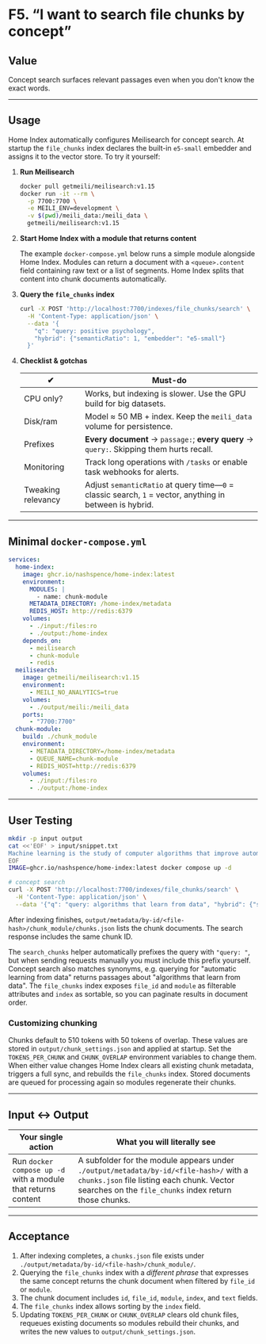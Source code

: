 # F5. “I want to search file chunks by concept”

## Value

Concept search surfaces relevant passages even when you don't know the exact words.

---

## Usage

Home Index automatically configures Meilisearch for concept search. At startup
the `file_chunks` index declares the built-in `e5-small` embedder and assigns it
to the vector store. To try it yourself:

1. **Run Meilisearch**

   ```bash
   docker pull getmeili/meilisearch:v1.15
   docker run -it --rm \
     -p 7700:7700 \
     -e MEILI_ENV=development \
     -v $(pwd)/meili_data:/meili_data \
     getmeili/meilisearch:v1.15
   ```

2. **Start Home Index with a module that returns content**

   The example `docker-compose.yml` below runs a simple module alongside Home
   Index. Modules can return a document with a `<queue>.content` field
   containing raw text or a list of segments. Home Index splits that content
   into chunk documents automatically.

3. **Query the `file_chunks` index**

   ```bash
   curl -X POST 'http://localhost:7700/indexes/file_chunks/search' \
     -H 'Content-Type: application/json' \
     --data '{
       "q": "query: positive psychology",
       "hybrid": {"semanticRatio": 1, "embedder": "e5-small"}
     }'
   ```

4. **Checklist & gotchas**

   | ✔︎                 | Must-do |
   | ------------------ | ------------------------------------------------------------ |
   | CPU only?          | Works, but indexing is slower. Use the GPU build for big datasets. |
   | Disk/ram           | Model ≈ 50 MB + index. Keep the `meili_data` volume for persistence. |
   | Prefixes           | **Every document** → `passage:`; **every query** → `query:`. Skipping them hurts recall. |
   | Monitoring         | Track long operations with `/tasks` or enable task webhooks for alerts. |
   | Tweaking relevancy | Adjust `semanticRatio` at query time—`0` = classic search, `1` = vector, anything in between is hybrid. |

---

## Minimal `docker-compose.yml`

```yaml
services:
  home-index:
    image: ghcr.io/nashspence/home-index:latest
    environment:
      MODULES: |
        - name: chunk-module
      METADATA_DIRECTORY: /home-index/metadata
      REDIS_HOST: http://redis:6379
    volumes:
      - ./input:/files:ro
      - ./output:/home-index
    depends_on:
      - meilisearch
      - chunk-module
      - redis
  meilisearch:
    image: getmeili/meilisearch:v1.15
    environment:
      - MEILI_NO_ANALYTICS=true
    volumes:
      - ./output/meili:/meili_data
    ports:
      - "7700:7700"
  chunk-module:
    build: ./chunk_module
    environment:
      - METADATA_DIRECTORY=/home-index/metadata
      - QUEUE_NAME=chunk-module
      - REDIS_HOST=http://redis:6379
    volumes:
      - ./input:/files:ro
      - ./output:/home-index
```

---

## User Testing

```bash
mkdir -p input output
cat <<'EOF' > input/snippet.txt
Machine learning is the study of computer algorithms that improve automatically through experience.
EOF
IMAGE=ghcr.io/nashspence/home-index:latest docker compose up -d

# concept search
curl -X POST 'http://localhost:7700/indexes/file_chunks/search' \
  -H 'Content-Type: application/json' \
  --data '{"q": "query: algorithms that learn from data", "hybrid": {"semanticRatio": 1, "embedder": "e5-small"}}'
```

After indexing finishes, `output/metadata/by-id/<file-hash>/chunk_module/chunks.json` lists
the chunk documents. The search response includes the same chunk ID.

The `search_chunks` helper automatically prefixes the query with `"query: "`,
but when sending requests manually you must include this prefix yourself.
Concept search also matches synonyms, e.g. querying for "automatic learning from
data" returns passages about "algorithms that learn from data".
The `file_chunks` index exposes `file_id` and `module` as filterable attributes
and `index` as sortable, so you can paginate results in document order.

### Customizing chunking

Chunks default to 510 tokens with 50 tokens of overlap. These values are stored
in `output/chunk_settings.json` and applied at startup. Set the
`TOKENS_PER_CHUNK` and `CHUNK_OVERLAP` environment variables to change them.
When either value changes Home Index clears all existing chunk metadata,
triggers a full sync, and rebuilds the `file_chunks` index. Stored documents
are queued for processing again so modules regenerate their chunks.

---

## Input ↔ Output

| **Your single action** | **What you will literally see** |
| --- | --- |
| Run `docker compose up -d` with a module that returns content | A subfolder for the module appears under `./output/metadata/by-id/<file-hash>/` with a `chunks.json` file listing each chunk. Vector searches on the `file_chunks` index return those chunks. |

---

## Acceptance

1. After indexing completes, a `chunks.json` file exists under `./output/metadata/by-id/<file-hash>/chunk_module/`.
2. Querying the `file_chunks` index with a *different phrase* that expresses the same concept returns the chunk document when filtered by `file_id` or `module`.
3. The chunk document includes `id`, `file_id`, `module`, `index`, and `text` fields.
4. The `file_chunks` index allows sorting by the `index` field.
5. Updating `TOKENS_PER_CHUNK` or `CHUNK_OVERLAP` clears old chunk files,
   requeues existing documents so modules rebuild their chunks, and writes the
   new values to `output/chunk_settings.json`.
